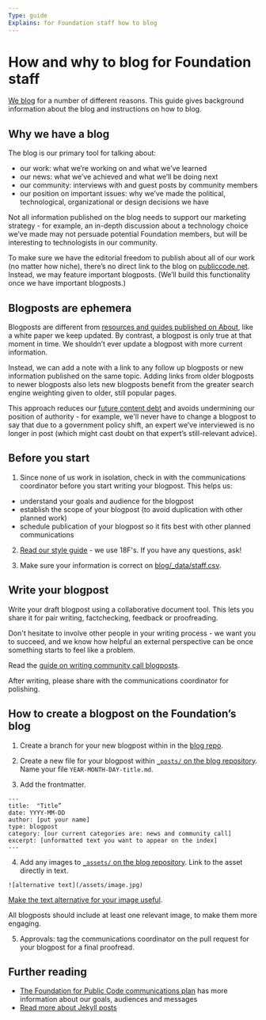 ```yaml
---
Type: guide
Explains: for Foundation staff how to blog
---
```


# How and why to blog for Foundation staff

[We blog](https://blog.publiccode.net/) for a number of different reasons. This guide gives background information about the blog and instructions on how to blog.

## Why we have a blog

The blog is our primary tool for talking about:

* our work: what we’re working on and what we’ve learned
* our news: what we’ve achieved and what we’ll be doing next
* our community: interviews with and guest posts by community members
* our position on important issues: why we’ve made the political, technological, organizational or design decisions we have

Not all information published on the blog needs to support our marketing strategy - for example, an in-depth discussion about a technology choice we’ve made may not persuade potential Foundation members, but will be interesting to technologists in our community.

To make sure we have the editorial freedom to publish about all of our work (no matter how niche), there’s no direct link to the blog on [publiccode.net](https://publiccode.net/). Instead, we may feature important blogposts. (We’ll build this functionality once we have important blogposts.)

## Blogposts are ephemera

Blogposts are different from [resources and guides published on About](../documentation/index.md), like a white paper we keep updated. By contrast, a blogpost is only true at that moment in time. We shouldn’t ever update a blogpost with more current information.

Instead, we can add a note with a link to any follow up blogposts or new information published on the same topic. Adding links from older blogposts to newer blogposts also lets new blogposts benefit from the greater search engine weighting given to older, still popular pages.

This approach reduces our [future content debt](https://18f.gsa.gov/2016/05/19/content-debt-what-it-is-where-to-find-it-and-how-to-prevent-it-in-the-first-place/) and avoids undermining our position of authority - for example, we'll never have to change a blogpost to say that due to a government policy shift, an expert we’ve interviewed is no longer in post (which might cast doubt on that expert’s still-relevant advice).

## Before you start

1. Since none of us work in isolation, check in with the communications coordinator before you start writing your blogpost. This helps us:

* understand your goals and audience for the blogpost
* establish the scope of your blogpost (to avoid duplication with other planned work)
* schedule publication of your blogpost so it fits best with other planned communications

2. [Read our style guide](https://content-guide.18f.gov/) - we use 18F's. If you have any questions, ask!

3. Make sure your information is correct on [blog/_data/staff.csv](https://github.com/publiccodenet/blog/blob/develop/_data/staff.csv).

## Write your blogpost

Write your draft blogpost using a collaborative document tool. This lets you share it for pair writing, factchecking, feedback or proofreading.

Don't hesitate to involve other people in your writing process - we want you to succeed, and we know how helpful an external perspective can be once something starts to feel like a problem.

Read the [guide on writing community call blogposts](community-call-blogposts.md).

After writing, please share with the communications coordinator for polishing.

## How to create a blogpost on the Foundation’s blog

1. Create a branch for your new blogpost within in the [blog repo](https://github.com/publiccodenet/blog).

2. Create a new file for your blogpost within [`_posts/` on the blog repository](https://github.com/publiccodenet/blog/tree/develop/_posts). Name your file `YEAR-MONTH-DAY-title.md`.

3. Add the frontmatter.

```
---
title:  "Title”
date: YYYY-MM-DD
author: [put your name]
type: blogpost
category: [our current categories are: news and community call]
excerpt: [unformatted text you want to appear on the index]
---
```

4. Add any images to [`_assets/` on the blog repository](https://github.com/publiccodenet/blog/tree/develop/assets). Link to the asset directly in text.

```
![alternative text](/assets/image.jpg)
```

[Make the text alternative for your image useful](https://www.w3.org/WAI/tips/writing/#write-meaningful-text-alternatives-for-images).

All blogposts should include at least one relevant image, to make them more engaging.

5. Approvals: tag the communications coordinator on the pull request for your blogpost for a final proofread.

## Further reading

* [The Foundation for Public Code communications plan](communications-plan.md) has more information about our goals, audiences and messages
* [Read more about Jekyll posts](https://jekyllrb.com/docs/posts/)
